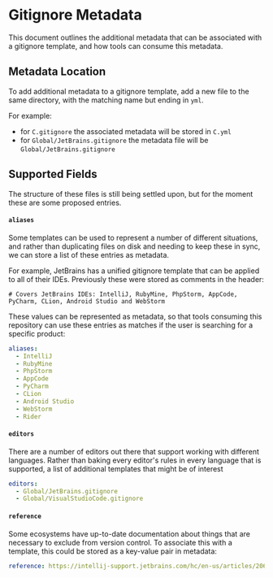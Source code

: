 # Gitignore Metadata

This document outlines the additional metadata that can be associated with a gitignore template, and how tools can consume this metadata.

## Metadata Location

To add additional metadata to a gitignore template, add a new file to the same directory, with the matching name but ending in `yml`.

For example:
 - for `C.gitignore` the associated metadata will be stored in `C.yml`
 - for `Global/JetBrains.gitignore` the metadata file will be `Global/JetBrains.gitignore`

## Supported Fields

The structure of these files is still being settled upon, but for the moment these are some proposed entries.

#### `aliases`

Some templates can be used to represent a number of different situations, and rather than duplicating files on disk and needing to keep these in sync, we can store a list of these entries as metadata.

For example, JetBrains has a unified gitignore template that can be applied to all of their IDEs. Previously these were stored as comments in the header:

```
# Covers JetBrains IDEs: IntelliJ, RubyMine, PhpStorm, AppCode, PyCharm, CLion, Android Studio and WebStorm
```

These values can be represented as metadata, so that tools consuming this repository can use these entries as matches if the user is searching for a specific product:

```yaml
aliases:
  - IntelliJ
  - RubyMine
  - PhpStorm
  - AppCode
  - PyCharm
  - CLion
  - Android Studio
  - WebStorm
  - Rider
```

#### `editors`

There are a number of editors out there that support working with different languages. Rather than baking every editor's rules in every language that is supported, a list of additional templates that might be of interest

```yaml
editors:
  - Global/JetBrains.gitignore
  - Global/VisualStudioCode.gitignore
```

#### `reference`

Some ecosystems have up-to-date documentation about things that are necessary to exclude from version control. To associate this with a template, this could be stored as a key-value pair in metadata:

```yaml
reference: https://intellij-support.jetbrains.com/hc/en-us/articles/206544839
```